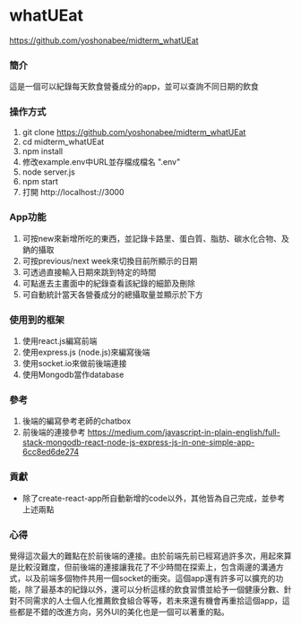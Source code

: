 # whatUEat

<https://github.com/yoshonabee/midterm_whatUEat>

### 簡介

這是一個可以紀錄每天飲食營養成分的app，並可以查詢不同日期的飲食

### 操作方式

1. git clone https://github.com/yoshonabee/midterm_whatUEat
2. cd midterm_whatUEat
3. npm install
4. 修改example.env中URL並存檔成檔名 ".env"
5. node server.js
6. npm start
7. 打開 http://localhost://3000

### App功能

1. 可按new來新增所吃的東西，並記錄卡路里、蛋白質、脂肪、碳水化合物、及鈉的攝取
2. 可按previous/next week來切換目前所顯示的日期
3. 可透過直接輸入日期來跳到特定的時間
4. 可點進去主畫面中的紀錄查看該紀錄的細節及刪除
5. 可自動統計當天各營養成分的總攝取量並顯示於下方

### 使用到的框架

1. 使用react.js編寫前端
2. 使用express.js (node.js)來編寫後端
3. 使用socket.io來做前後端連接
4. 使用Mongodb當作database

### 參考

1. 後端的編寫參考老師的chatbox
2. 前後端的連接參考 <https://medium.com/javascript-in-plain-english/full-stack-mongodb-react-node-js-express-js-in-one-simple-app-6cc8ed6de274>

### 貢獻

* 除了create-react-app所自動新增的code以外，其他皆為自己完成，並參考上述兩點

### 心得

覺得這次最大的難點在於前後端的連接。由於前端先前已經寫過許多次，用起來算是比較沒難度，但前後端的連接讓我花了不少時間在探索上，包含兩邊的溝通方式，以及前端多個物件共用一個socket的衝突。這個app還有許多可以擴充的功能，除了最基本的紀錄以外，還可以分析這樣的飲食習慣並給予一個健康分數、針對不同需求的人士個人化推薦飲食組合等等，若未來還有機會再重拾這個app，這些都是不錯的改進方向，另外UI的美化也是一個可以著重的點。
